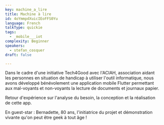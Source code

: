 ```yaml
---
key: machine_a_lire
title: Machine à lire
id: 4oYmmpdXuicIEoFFS0Yu
language: French
talkType: quickie
tags:
  - _mobile___iot
complexity: Beginner
speakers:
  - stefan_cosquer
draft: false

---
```


Dans le cadre d'une initiative Tech4Good avec l'ACIAH, association aidant les personnes en situation de handicap à utiliser l'outil informatique, nous avons développé bénévolement une application mobile Flutter permettant aux mal-voyants et non-voyants la lecture de documents et journaux papier.

Retour d'expérience sur l'analyse du besoin, la conception et la réalisation de cette app.

En guest-star : Bernadette, 80 ans, l'initiatrice du projet et démonstration vivante qu'on peut être geek à tout âge !

